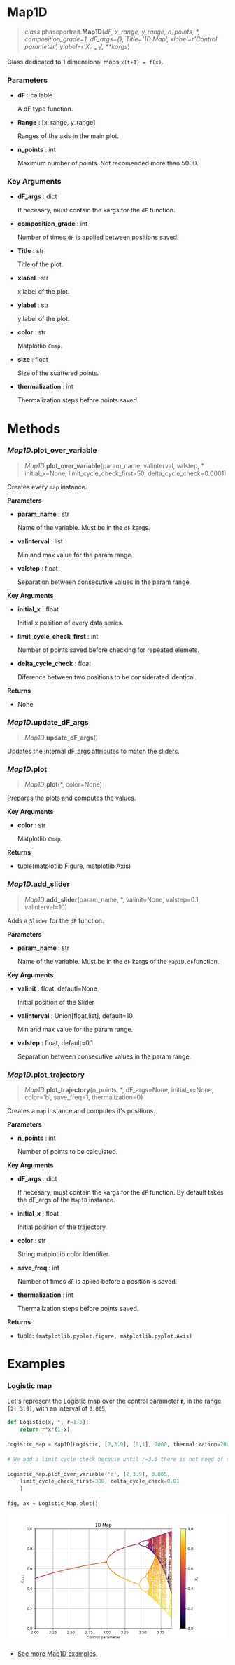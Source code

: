 # Map1D
> *class* phaseportrait.**Map1D**(*dF, x_range, y_range, n_points, \*, composition_grade=1, dF_args={}, Title='1D Map', xlabel=r'Control parameter', ylabel=r'$X_{n+1}$', \*\*kargs*)

Class dedicated to 1 dimensional maps `x(t+1) = f(x)`.


### **Parameters**

* **dF** : callable

    A dF type function.

* **Range** : [x_range, y_range]

    Ranges of the axis in the main plot.

* **n_points** : int

    Maximum number of points. Not recomended more than 5000.

### Key Arguments

* **dF_args** : dict
    
    If necesary, must contain the kargs for the `dF` function.

* **composition_grade** : int
    
    Number of times `dF` is applied between positions saved.

* **Title** : str
    
    Title of the plot.

* **xlabel** : str

    x label of the plot.

* **ylabel** : str
    
    y label of the plot.

* **color** : str
    
    Matplotlib `Cmap`.

* **size** : float

    Size of the scattered points.

* **thermalization** : int

    Thermalization steps before points saved.

# Methods

### *Map1D*.plot_over_variable
> *Map1D*.**plot_over_variable**(param_name, valinterval, valstep, \*, initial_x=None, limit_cycle_check_first=50, delta_cycle_check=0.0001)

Creates every `map` instance.

**Parameters**

* **param_name** : str

    Name of the variable. Must be in the `dF` kargs.

* **valinterval** : list

    Min and max value for the param range.

* **valstep** : float

    Separation between consecutive values in the param range.

**Key Arguments**


* **initial_x** : float

    Initial x position of every data series.

* **limit_cycle_check_first** : int

    Number of points saved before checking for repeated elemets.

* **delta_cycle_check** : float

    Diference between two positions to be considerated identical.

**Returns**

* None


### *Map1D*.update_dF_args
> *Map1D*.**update_dF_args**()

Updates the internal dF_args attributes to match the sliders.

### *Map1D*.plot
> *Map1D*.**plot**(\*, color=None)

Prepares the plots and computes the values.

**Key Arguments**

* **color** : str

    Matplotlib `Cmap`.

**Returns**

* tuple(matplotlib Figure, matplotlib Axis)


### *Map1D*.add_slider
> *Map1D*.**add_slider**(param_name, \*, valinit=None, valstep=0.1, valinterval=10)

Adds a `Slider` for the `dF` function.
    

**Parameters**

* **param_name** : str

    Name of the variable. Must be in the `dF` kargs of the `Map1D.dF`function.
        
**Key Arguments**


* **valinit** : float, defautl=None

    Initial position of the Slider

* **valinterval** : Union[float,list], default=10

    Min and max value for the param range.

* **valstep** : float, default=0.1

    Separation between consecutive values in the param range.


### *Map1D*.plot_trajectory
> *Map1D*.**plot_trajectory**(n_points, \*, dF_args=None, initial_x=None, color='b', save_freq=1, thermalization=0)

Creates a `map` instance and computes it's positions.
    

**Parameters**

* **n_points** : int

    Number of points to be calculated.
            

**Key Arguments**

* **dF_args** : dict

    If necesary, must contain the kargs for the `dF` function. By default takes the dF_args of the `Map1D` instance.

* **initial_x** : float

    Initial position of the trajectory.

* **color** : str

    String  matplotlib color identifier.

* **save_freq** : int

    Number of times `dF` is aplied before a position is saved.

* **thermalization** : int

    Thermalization steps before points saved.

**Returns**

* tuple: `(matplotlib.pyplot.figure, matplotlib.pyplot.Axis)`

# Examples

### Logistic map

Let's represent the Logistic map over the control parameter **r**, in the range `[2, 3.9]`, with an interval of `0.005`.

```py
def Logistic(x, *, r=1.5):
    return r*x*(1-x)

Logistic_Map = Map1D(Logistic, [2,3.9], [0,1], 2000, thermalization=200, size=0.1)

# We add a limit cycle check because until r=3.5 there is not need of storing 2000 equal points for every r.

Logistic_Map.plot_over_variable('r', [2,3.9], 0.005, 
    limit_cycle_check_first=300, delta_cycle_check=0.01
    )

fig, ax = Logistic_Map.plot()
```
![image](imgs/map_example.png)

* [See more Map1D examples.](mapsandcobweb_examples.md)


